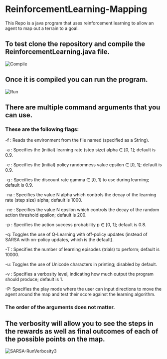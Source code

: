 # ReinforcementLearning-Mapping
This Repo is a java program that uses reinforcement learning to allow an agent to map out a terrain to a goal.

## To test clone the repository and compile the ReinforcementLearning.java file.

![Compile](https://user-images.githubusercontent.com/92120183/226712824-d02b758d-1f22-4c06-9b6e-3069034d9d10.PNG)

## Once it is compiled you can run the program.

![Run](https://user-images.githubusercontent.com/92120183/226712917-2e88998c-72c4-4aaf-862b-a934ef142fd8.PNG)

## There are multiple command arguments that you can use.

### These are the following flags:

-f <FILENAME>: Reads the environment from the file named <FILENAME> (specified as a String).

-a <DOUBLE>: Specifies the (initial) learning rate (step size) alpha ∈ [0, 1]; default is 0.9.

-e <DOUBLE>: Specifies the (initial) policy randomness value epsilon ∈ [0, 1]; default is 0.9.

-g <DOUBLE>: Specifies the discount rate gamma ∈ [0, 1] to use during learning; default is 0.9.

-na <INTEGER>: Specifies the value N alpha which controls the decay of the learning rate (step size) alpha; default is 1000.

-ne <INTEGER>: Specifies the value N epsilon which controls the decay of the random action threshold epsilon; default is 200.

-p <DOUBLE>: Specifies the action success probability p ∈ [0, 1]; default is 0.8.

-q: Toggles the use of Q-Learning with off-policy updates (instead of SARSA with on-policy updates, which is the default).

-T <INTEGER>: Specifies the number of learning episodes (trials) to perform; default is 10000.

-u: Toggles the use of Unicode characters in printing; disabled by default.

-v <INTEGER>: Specifies a verbosity level, indicating how much output the program should produce; default is 1.

-P: Specifies the play mode where the user can input directions to move the agent around the map and test their score against the learning algorithm.

### The order of the arguments does not matter.

## The verbosity will allow you to see the steps in the rewards as well as final outcomes of each of the possible points on the map.

![SARSA-RunVerbosity3](https://user-images.githubusercontent.com/92120183/226712968-14bf60c3-e2ec-4cc4-b307-f220fb57c92e.PNG)

